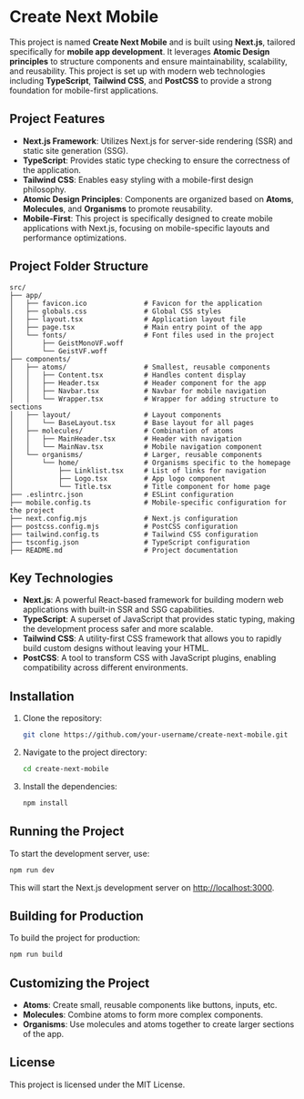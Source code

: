 
# Create Next Mobile

This project is named **Create Next Mobile** and is built using **Next.js**, tailored specifically for **mobile app development**. It leverages **Atomic Design principles** to structure components and ensure maintainability, scalability, and reusability. This project is set up with modern web technologies including **TypeScript**, **Tailwind CSS**, and **PostCSS** to provide a strong foundation for mobile-first applications.

## Project Features

- **Next.js Framework**: Utilizes Next.js for server-side rendering (SSR) and static site generation (SSG).
- **TypeScript**: Provides static type checking to ensure the correctness of the application.
- **Tailwind CSS**: Enables easy styling with a mobile-first design philosophy.
- **Atomic Design Principles**: Components are organized based on **Atoms**, **Molecules**, and **Organisms** to promote reusability.
- **Mobile-First**: This project is specifically designed to create mobile applications with Next.js, focusing on mobile-specific layouts and performance optimizations.

## Project Folder Structure

```
src/
├── app/
│   ├── favicon.ico              # Favicon for the application
│   ├── globals.css              # Global CSS styles
│   ├── layout.tsx               # Application layout file
│   ├── page.tsx                 # Main entry point of the app
│   └── fonts/                   # Font files used in the project
│       ├── GeistMonoVF.woff
│       └── GeistVF.woff
├── components/
│   ├── atoms/                   # Smallest, reusable components
│   │   ├── Content.tsx          # Handles content display
│   │   ├── Header.tsx           # Header component for the app
│   │   ├── Navbar.tsx           # Navbar for mobile navigation
│   │   └── Wrapper.tsx          # Wrapper for adding structure to sections
│   ├── layout/                  # Layout components
│   │   └── BaseLayout.tsx       # Base layout for all pages
│   ├── molecules/               # Combination of atoms
│   │   ├── MainHeader.tsx       # Header with navigation
│   │   └── MainNav.tsx          # Mobile navigation component
│   └── organisms/               # Larger, reusable components
│       └── home/                # Organisms specific to the homepage
│           ├── Linklist.tsx     # List of links for navigation
│           ├── Logo.tsx         # App logo component
│           └── Title.tsx        # Title component for home page
├── .eslintrc.json               # ESLint configuration
├── mobile.config.ts             # Mobile-specific configuration for the project
├── next.config.mjs              # Next.js configuration
├── postcss.config.mjs           # PostCSS configuration
├── tailwind.config.ts           # Tailwind CSS configuration
├── tsconfig.json                # TypeScript configuration
├── README.md                    # Project documentation
```

## Key Technologies

- **Next.js**: A powerful React-based framework for building modern web applications with built-in SSR and SSG capabilities.
- **TypeScript**: A superset of JavaScript that provides static typing, making the development process safer and more scalable.
- **Tailwind CSS**: A utility-first CSS framework that allows you to rapidly build custom designs without leaving your HTML.
- **PostCSS**: A tool to transform CSS with JavaScript plugins, enabling compatibility across different environments.

## Installation

1. Clone the repository:

   ```bash
   git clone https://github.com/your-username/create-next-mobile.git
   ```

2. Navigate to the project directory:

   ```bash
   cd create-next-mobile
   ```

3. Install the dependencies:

   ```bash
   npm install
   ```

## Running the Project

To start the development server, use:

```bash
npm run dev
```

This will start the Next.js development server on [http://localhost:3000](http://localhost:3000).

## Building for Production

To build the project for production:

```bash
npm run build
```

## Customizing the Project

- **Atoms**: Create small, reusable components like buttons, inputs, etc.
- **Molecules**: Combine atoms to form more complex components.
- **Organisms**: Use molecules and atoms together to create larger sections of the app.

## License

This project is licensed under the MIT License.

